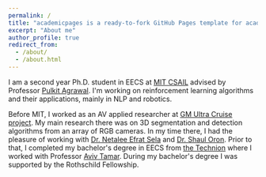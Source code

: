 ```yaml
---
permalink: /
title: "academicpages is a ready-to-fork GitHub Pages template for academic personal websites"
excerpt: "About me"
author_profile: true
redirect_from: 
  - /about/
  - /about.html
---
```


I am a second year Ph.D. student in EECS at [MIT CSAIL]("https://csail.mit.edu") advised by Professor [Pulkit Agrawal](https://people.csail.mit.edu/pulkitag/).  I'm working on reinforcement learning algorithms and their applications, mainly in NLP and robotics.

Before MIT, I worked as an AV applied researcher at [GM Ultra Cruise project]("https://news.gm.com/newsroom.detail.html/Pages/news/us/en/2021/oct/1006-ultracruise.html"). My main research there was on 3D segmentation and detection algorithms from an array of RGB cameras. In my time there, I had the pleasure of working with  [Dr. Netalee Efrat Sela]("https://scholar.google.com/citations?user=L0cJiRwAAAAJ&hl=en&oi=sra") and [Dr. Shaul Oron]("https://scholar.google.com/citations?user=YBQnkjIAAAAJ&hl=fil").
Prior to that, I completed my bachelor's degree in EECS from [the Technion](https://www.technion.ac.il/en/home-2/) where I worked with Professor [Aviv Tamar]("https://avivt.github.io/avivt/"). During my bachelor's degree I was supported by the Rothschild Fellowship.

